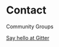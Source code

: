 # Contact

Community Groups  

[Say hello at Gitter](https://gitter.im/robocomp/robocomp/robocomp-gsoc?source=orgpage)